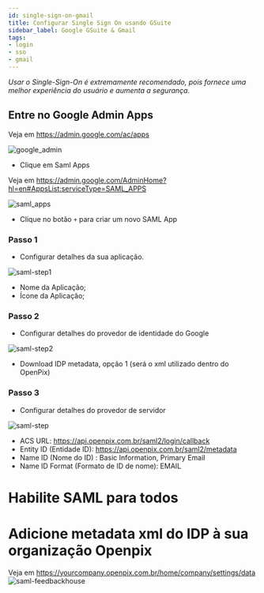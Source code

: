 ```yaml
---
id: single-sign-on-gmail
title: Configurar Single Sign On usando GSuite
sidebar_label: Google GSuite & Gmail
tags:
- login
- sso
- gmail
---
```


*Usar o Single-Sign-On é extremamente recomendado, pois fornece uma melhor experiência do usuário e aumenta a segurança.*

##  Entre no Google Admin Apps

Veja em https://admin.google.com/ac/apps

![google_admin](/img/google-admin.png)

- Clique em Saml Apps

Veja em https://admin.google.com/AdminHome?hl=en#AppsList:serviceType=SAML_APPS

![saml_apps](/img/google-saml-apps.png)

- Clique no botão `+` para criar um novo SAML App

### Passo 1

- Configurar detalhes da sua aplicação.

![saml-step1](/img/step-1-google-admin.png)

- Nome da Aplicação;
- Ícone da Aplicação;

### Passo 2

- Configurar detalhes do provedor de identidade do Google

![saml-step2](/img/step-2-google-admin.png)

- Download IDP metadata, opção 1 (será o xml utilizado dentro do OpenPix)

### Passo 3

- Configurar detalhes do provedor de servidor

![saml-step](/img/step-3-google-admin.png)

- ACS URL: https://api.openpix.com.br/saml2/login/callback
- Entity ID (Entidade ID): https://api.openpix.com.br/saml2/metadata
- Name ID (Nome do ID) : Basic Information, Primary Email
- Name ID Format (Formato de ID de nome): EMAIL

# Habilite SAML para todos 

# Adicione metadata xml do IDP à sua organização Openpix

Veja em https://yourcompany.openpix.com.br/home/company/settings/data
![saml-feedbackhouse](/img/login-saml-feedback.png)